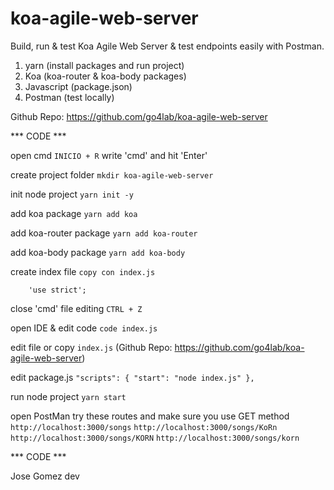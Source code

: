 # koa-agile-web-server
Build, run &amp; test Koa Agile Web Server &amp; test endpoints easily with Postman.

1.	yarn (install packages and run project)
2.	Koa (koa-router & koa-body packages)
3.	Javascript (package.json)
4.	Postman (test locally)

Github Repo: https://github.com/go4lab/koa-agile-web-server

*** CODE ***

open cmd
`INICIO + R`
write 'cmd' and hit 'Enter'

create project folder
`mkdir koa-agile-web-server`

init node project
`yarn init -y`

add koa package
`yarn add koa`

add koa-router package
`yarn add koa-router`

add koa-body package
`yarn add koa-body`

create index file
`copy con index.js`
```
    'use strict';
```
close 'cmd' file editing
`CTRL + Z`

open IDE & edit code 
`code index.js`

edit file or copy `index.js`
    (Github Repo: https://github.com/go4lab/koa-agile-web-server)

edit package.js
`
    "scripts": {
        "start": "node index.js"
    },
`

run node project
`yarn start`

open PostMan
try these routes and make sure you use GET method
    `http://localhost:3000/songs`
    `http://localhost:3000/songs/KoRn`
    `http://localhost:3000/songs/KORN`
    `http://localhost:3000/songs/korn`

*** CODE ***

Jose Gomez dev